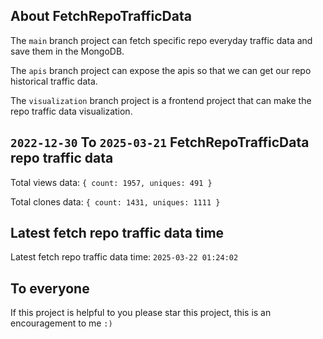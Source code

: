## About FetchRepoTrafficData

The `main` branch project can fetch specific repo everyday traffic data and save them in the MongoDB.

The `apis` branch project can expose the apis so that we can get our repo historical traffic data.

The `visualization` branch project is a frontend project that can make the repo traffic data visualization.

## `2022-12-30` To `2025-03-21` FetchRepoTrafficData repo traffic data

Total views data: `{ count: 1957, uniques: 491 }`

Total clones data: `{ count: 1431, uniques: 1111 }`

## Latest fetch repo traffic data time

Latest fetch repo traffic data time: `2025-03-22 01:24:02`

## To everyone

If this project is helpful to you please star this project, this is an encouragement to me `:)`



